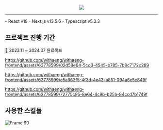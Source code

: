<div align="center">
  <img src="https://github.com/withaeng/withaeng-frontend/assets/63778599/0c003fc9-6465-4098-aad9-958deab9bd4d">
</div>
<hr/>
- React v18
- Next.js v13.5.6
- Typescript  v5.3.3


## 프로젝트 진행 기간
📜 2023.11 ~ 2024.07 완료목표

https://github.com/withaeng/withaeng-frontend/assets/63778599/02d58e64-5cd3-4545-b785-7b9c7172c289

https://github.com/withaeng/withaeng-frontend/assets/63778599/e5a863f5-4f3d-4e43-a851-094a6c5c849f

https://github.com/withaeng/withaeng-frontend/assets/63778599/72775c95-8e64-4c9b-b25b-84ccd7b1749f


## 사용한 스킬들
![Frame 80](https://github.com/withaeng/withaeng-frontend/assets/63778599/31b90ed8-8a36-42f9-a31f-ab3041dcb263)
